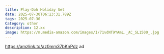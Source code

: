 ```yaml
---
title: Play-Doh Holiday Set
date: 2025-07-30T06:23:31.789Z
tags: 2025-07-30
Category: other
description: 12.xx
image: https://m.media-amazon.com/images/I/71vdNT9YAmL._AC_SL1500_.jpg
---
```

https://amzlink.to/az0mm37bKnPdz ad